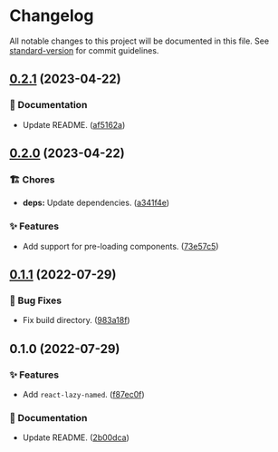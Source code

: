 # Changelog

All notable changes to this project will be documented in this file. See [standard-version](https://github.com/conventional-changelog/standard-version) for commit guidelines.

## [0.2.1](https://github.com/darkobits/react-lazy-named/compare/v0.2.0...v0.2.1) (2023-04-22)


### 📖 Documentation

* Update README. ([af5162a](https://github.com/darkobits/react-lazy-named/commit/af5162a3162a67746e6078c36891eeab32cad662))

## [0.2.0](https://github.com/darkobits/react-lazy-named/compare/v0.1.1...v0.2.0) (2023-04-22)


### 🏗 Chores

* **deps:** Update dependencies. ([a341f4e](https://github.com/darkobits/react-lazy-named/commit/a341f4e703b1ab5cf3aa6aa56aba898ecdeed82d))


### ✨ Features

* Add support for pre-loading components. ([73e57c5](https://github.com/darkobits/react-lazy-named/commit/73e57c5ce8f5c5e85eebda4b0d0b0be63a387f9f))

## [0.1.1](https://github.com/darkobits/react-lazy-named/compare/v0.1.0...v0.1.1) (2022-07-29)


### 🐞 Bug Fixes

* Fix build directory. ([983a18f](https://github.com/darkobits/react-lazy-named/commit/983a18f0c0d56267f3bcc77fabca480efcba3b10))

## 0.1.0 (2022-07-29)


### ✨ Features

* Add `react-lazy-named`. ([f87ec0f](https://github.com/darkobits/react-lazy-named/commit/f87ec0f45ad9e505c6dd990ee7ceebc61e8344c0))


### 📖 Documentation

* Update README. ([2b00dca](https://github.com/darkobits/react-lazy-named/commit/2b00dca977ad27e0e6c688453d92e06d50813bfc))
